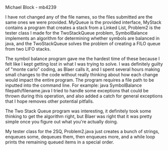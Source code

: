 Michael Block - mb4239

I have not changed any of the file names, so the files submitted are the 
same ones we were provided. MyQueue is the provided interface, MyStack 
contains a program that creates a stack from a Linked List, Problem2 is
the tester class I made for the TwoStackQueue problem, SymbolBalance 
implements an algorithm for determining whether symbols are balanced in
java, and the TwoStackQueue solves the problem of creating a FILO queue
from two LIFO stacks. 

The symbol balance program gave me the hardest time of these because I felt 
like I kept getting lost in what I was trying to solve. I was definitely
guilty of "monte carlo" coding, as Blaer calls it, and I spent several
hours making small changes to the code without really thinking about how
each change would impact the entire program. The program requires a file
path to be inputted into the command line. For example: 
java SymbolBalance filepath/filename.java
I tried to handle some exceptions that could be thrown during this 
operation, and also added a catch for general exceptions that I hope
removes other potential pitfalls.  

The Two Stack Queue program was interesting, it definitely took some
thinking to get the algorithm right, but Blaer was right that it was
pretty simple once you figure out what you're actually doing. 

My tester class for the 2SQ, Problem2.java just creates a bunch of strings,
enqueues some, dequeues them, then enqueues more, and a while loop prints 
the remaining queued items in a special order. 
